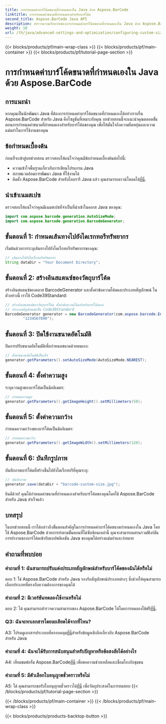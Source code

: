 ```yaml
---
title: การกำหนดค่าบาร์โค้ดขนาดที่กำหนดเองใน Java ด้วย Aspose.BarCode
linktitle: การกำหนดค่าขนาดที่กำหนดเองสำหรับบาร์โค้ด
second_title: Aspose.BarCode Java API
description: สำรวจความเรียบง่ายของการกำหนดค่าบาร์โค้ดขนาดที่กำหนดเองใน Java ด้วย Aspose.BarCode ปฏิบัติตามบทช่วยสอนทีละขั้นตอนของเราเพื่อการกำหนดค่าที่แม่นยำ
weight: 10
url: /th/java/advanced-settings-and-optimization/configuring-custom-size-barcode/
---
```


{{< blocks/products/pf/main-wrap-class >}}
{{< blocks/products/pf/main-container >}}
{{< blocks/products/pf/tutorial-page-section >}}

# การกำหนดค่าบาร์โค้ดขนาดที่กำหนดเองใน Java ด้วย Aspose.BarCode

## การแนะนำ

หากคุณเป็นนักพัฒนา Java ที่ต้องการกำหนดค่าบาร์โค้ดขนาดที่กำหนดเองได้อย่างราบรื่น Aspose.BarCode สำหรับ Java คือโซลูชันที่เหมาะกับคุณ บทช่วยสอนนี้จะแนะนำคุณตลอดขั้นตอนการกำหนดค่าขนาดที่กำหนดเองสำหรับบาร์โค้ดของคุณ เพื่อให้มั่นใจถึงความยืดหยุ่นและความแม่นยำในการใช้งานของคุณ

## ข้อกำหนดเบื้องต้น

ก่อนที่จะเข้าสู่บทช่วยสอน ตรวจสอบให้แน่ใจว่าคุณมีข้อกำหนดเบื้องต้นต่อไปนี้:

- ความเข้าใจพื้นฐานเกี่ยวกับการเขียนโปรแกรม Java
- สภาพแวดล้อมการพัฒนา Java ที่ใช้งานได้
-  ติดตั้ง Aspose.BarCode สำหรับไลบรารี Java แล้ว คุณสามารถดาวน์โหลดได้[ที่นี่](https://releases.aspose.com/barcode/java/).

## นำเข้าเนมสเปซ

ตรวจสอบให้แน่ใจว่าคุณมีเนมสเปซที่จำเป็นที่นำเข้าในคลาส Java ของคุณ:

```java
import com.aspose.barcode.generation.AutoSizeMode;
import com.aspose.barcode.generation.BarcodeGenerator;

```

## ขั้นตอนที่ 1: กำหนดเส้นทางไปยังไดเรกทอรีทรัพยากร

เริ่มต้นด้วยการระบุเส้นทางไปยังไดเร็กทอรีทรัพยากรของคุณ:

```java
// เส้นทางไปยังไดเร็กทอรีทรัพยากร
String dataDir = "Your Document Directory";
```

## ขั้นตอนที่ 2: สร้างอินสแตนซ์ของวัตถุบาร์โค้ด

สร้างอินสแตนซ์ของคลาส BarcodeGenerator และตั้งค่าข้อความโค้ดและประเภทสัญลักษณ์ ในตัวอย่างนี้ เราใช้ Code39Standard:

```java
// สร้างอินสแตนซ์ของวัตถุบาร์โค้ด ตั้งค่าข้อความโค้ดสำหรับบาร์โค้ดและ
// ประเภทสัญลักษณ์เป็น Code39Standard
BarcodeGenerator generator = new BarcodeGenerator(com.aspose.barcode.EncodeTypes.CODE_39_STANDARD,
		"1234567890");
```

## ขั้นตอนที่ 3: ปิดใช้งานขนาดอัตโนมัติ

ปิดการปรับขนาดอัตโนมัติเพื่อกำหนดขนาดด้วยตนเอง:

```java
// ตั้งค่าขนาดอัตโนมัติเป็นเท็จ
generator.getParameters().setAutoSizeMode(AutoSizeMode.NEAREST);
```

## ขั้นตอนที่ 4: ตั้งค่าความสูง

ระบุความสูงของบาร์โค้ดเป็นมิลลิเมตร:

```java
// กำหนดความสูง
generator.getParameters().getImageHeight().setMillimeters(50);
```

## ขั้นตอนที่ 5: ตั้งค่าความกว้าง

กำหนดความกว้างของบาร์โค้ดเป็นมิลลิเมตร:

```java
// กำหนดความกว้าง
generator.getParameters().getImageWidth().setMillimeters(120);
```

## ขั้นตอนที่ 6: บันทึกรูปภาพ

บันทึกภาพบาร์โค้ดที่สร้างขึ้นไปยังไดเร็กทอรีที่คุณระบุ:

```java
// บันทึกภาพ
generator.save(dataDir + "barcode-custom-size.jpg");
```

ยินดีด้วย! คุณได้กำหนดค่าขนาดที่กำหนดเองสำหรับบาร์โค้ดของคุณโดยใช้ Aspose.BarCode สำหรับ Java สำเร็จแล้ว

## บทสรุป

ในบทช่วยสอนนี้ เราได้กล่าวถึงขั้นตอนสำคัญในการกำหนดค่าบาร์โค้ดขนาดกำหนดเองใน Java โดยใช้ Aspose.BarCode ด้วยการทำตามขั้นตอนที่ไม่ซับซ้อนเหล่านี้ คุณจะสามารถผสานรวมฟังก์ชันการทำงานของบาร์โค้ดเข้ากับแอปพลิเคชัน Java ของคุณได้อย่างแม่นยำและง่ายดาย

## คำถามที่พบบ่อย

### คำถามที่ 1: ฉันสามารถปรับแต่งประเภทสัญลักษณ์สำหรับบาร์โค้ดของฉันได้หรือไม่

ตอบ 1: ใช่ Aspose.BarCode สำหรับ Java รองรับสัญลักษณ์ประเภทต่างๆ ซึ่งช่วยให้คุณสามารถเลือกประเภทที่ตรงกับความต้องการของคุณได้

### คำถามที่ 2: มีเวอร์ชันทดลองใช้งานหรือไม่

 ตอบ 2: ได้ คุณสามารถสำรวจความสามารถของ Aspose.BarCode ได้โดยการทดลองใช้ฟรี[ที่นี่](https://releases.aspose.com/).

### Q3: ฉันจะหาเอกสารโดยละเอียดได้จากที่ไหน?

 A3: โปรดดูเอกสารประกอบที่ครอบคลุม[ที่นี่](https://reference.aspose.com/barcode/java/)สำหรับข้อมูลเชิงลึกเกี่ยวกับ Aspose.BarCode สำหรับ Java

### คำถามที่ 4: ฉันจะได้รับการสนับสนุนสำหรับปัญหาหรือข้อสงสัยได้อย่างไร

 A4: เยี่ยมชมฟอรั่ม Aspose.BarCode[ที่นี่](https://forum.aspose.com/c/barcode/13) เพื่อขอความช่วยเหลือและเชื่อมโยงกับชุมชน

### คำถามที่ 5: มีตัวเลือกใบอนุญาตชั่วคราวหรือไม่

 A5: ได้ คุณสามารถขอรับใบอนุญาตชั่วคราวได้[ที่นี่](https://purchase.aspose.com/temporary-license/) เพื่อวัตถุประสงค์ในการทดสอบ
{{< /blocks/products/pf/tutorial-page-section >}}

{{< /blocks/products/pf/main-container >}}
{{< /blocks/products/pf/main-wrap-class >}}

{{< blocks/products/products-backtop-button >}}
